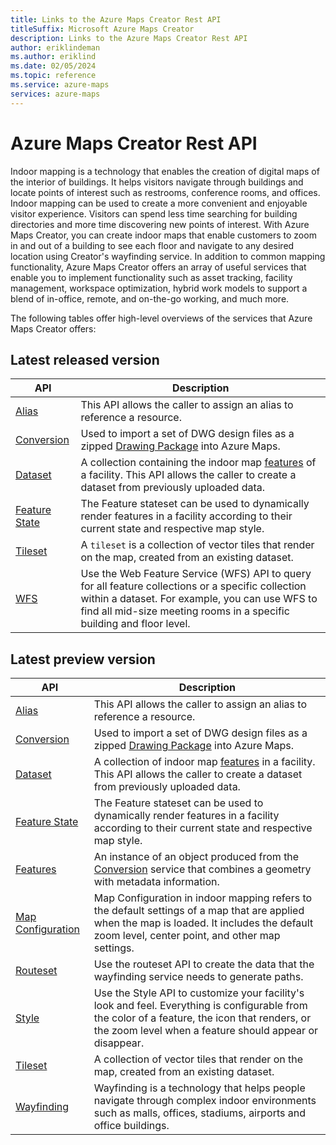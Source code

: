```yaml
---
title: Links to the Azure Maps Creator Rest API
titleSuffix: Microsoft Azure Maps Creator
description: Links to the Azure Maps Creator Rest API
author: eriklindeman
ms.author: eriklind
ms.date: 02/05/2024
ms.topic: reference
ms.service: azure-maps
services: azure-maps
---
```


# Azure Maps Creator Rest API

Indoor mapping is a technology that enables the creation of digital maps of the interior of buildings. It helps visitors navigate through buildings and locate points of interest such as restrooms, conference rooms, and offices. Indoor mapping can be used to create a more convenient and enjoyable visitor experience. Visitors can spend less time searching for building directories and more time discovering new points of interest. With Azure Maps Creator, you can create indoor maps that enable customers to zoom in and out of a building to see each floor and navigate to any desired location using Creator's wayfinding service. In addition to common mapping functionality, Azure Maps Creator offers an array of useful services that enable you to implement functionality such as asset tracking, facility management, workspace optimization, hybrid work models to support a blend of in-office, remote, and on-the-go working, and much more.

The following tables offer high-level overviews of the services that Azure Maps Creator offers:

## Latest released version

| API | Description |
|-----|-------------|
| [Alias] | This API allows the caller to assign an alias to reference a resource. |
| [Conversion] | Used to import a set of DWG design files as a zipped [Drawing Package](https://aka.ms/am-drawing-package) into Azure Maps.|
| [Dataset] | A collection containing the indoor map [features](/azure/azure-maps/glossary#feature) of a facility. This API allows the caller to create a dataset from previously uploaded data. |
| [Feature State] | The Feature stateset can be used to dynamically render features in a facility according to their current state and respective map style. |
| [Tileset] | A `tileset` is a collection of vector tiles that render on the map, created from an existing dataset. |
| [WFS] | Use the Web Feature Service (WFS) API to query for all feature collections or a specific collection within a dataset. For example, you can use WFS to find all mid-size meeting rooms in a specific building and floor level. |

## Latest preview version

| API | Description |
|-----|-------------|
| [Alias][Alias-preview] | This API allows the caller to assign an alias to reference a resource. |
| [Conversion][Conversion-preview] | Used to import a set of DWG design files as a zipped [Drawing Package](https://aka.ms/am-drawing-package) into Azure Maps.|
| [Dataset][Dataset-preview] | A collection of indoor map [features](/azure/azure-maps/glossary#feature) in a facility. This API allows the caller to create a dataset from previously uploaded data. |
| [Feature State][Feature State-preview] | The Feature stateset can be used to dynamically render features in a facility according to their current state and respective map style. |
| [Features] | An instance of an object produced from the [Conversion][Conversion-preview] service that combines a geometry with metadata information. |
| [Map Configuration] | Map Configuration in indoor mapping refers to the default settings of a map that are applied when the map is loaded. It includes the default zoom level, center point, and other map settings. |
| [Routeset] | Use the routeset API to create the data that the wayfinding service needs to generate paths. |
| [Style] | Use the Style API to customize your facility's look and feel. Everything is configurable from the color of a feature, the icon that renders, or the zoom level when a feature should appear or disappear. |
| [Tileset][Tileset-preview] | A collection of vector tiles that render on the map, created from an existing dataset. |
| [Wayfinding] | Wayfinding is a technology that helps people navigate through complex indoor environments such as malls, offices, stadiums, airports and office buildings. |

<!--- V2 is the latest stable release of each Creator service --->

[Alias]: /rest/api/maps-creator/alias
[Conversion]: /rest/api/maps-creator/conversion
[Dataset]: /rest/api/maps-creator/dataset
[Feature State]: /rest/api/maps-creator/feature-state
[Tileset]: /rest/api/maps-creator/tileset
[WFS]: /rest/api/maps-creator/wfs

<!---  2023-03-01-preview  is the latest preview release of each Creator service  ---->

[Alias-preview]: /rest/api/maps-creator/alias?view=rest-maps-creator-2023-03-01-preview
[Conversion-preview]: /rest/api/maps-creator/conversion?view=rest-maps-creator-2023-03-01-preview
[Dataset-preview]: /rest/api/maps-creator/dataset?view=rest-maps-creator-2023-03-01-preview
[Feature State-preview]: /rest/api/maps-creator/feature-state?view=rest-maps-creator-2023-03-01-preview
[Features]: /rest/api/maps-creator/features?view=rest-maps-creator-2023-03-01-preview
[Map configuration]: /rest/api/maps-creator/map-configuration?view=rest-maps-creator-2023-03-01-preview
[Routeset]: /rest/api/maps-creator/routeset?view=rest-maps-creator-2023-03-01-preview
[Style]: /rest/api/maps-creator/style?view=rest-maps-creator-2023-03-01-preview
[Tileset-preview]: /rest/api/maps-creator/tileset?view=rest-maps-creator-2023-03-01-preview
[Wayfinding]: /rest/api/maps-creator/wayfinding?view=rest-maps-creator-2023-03-01-preview